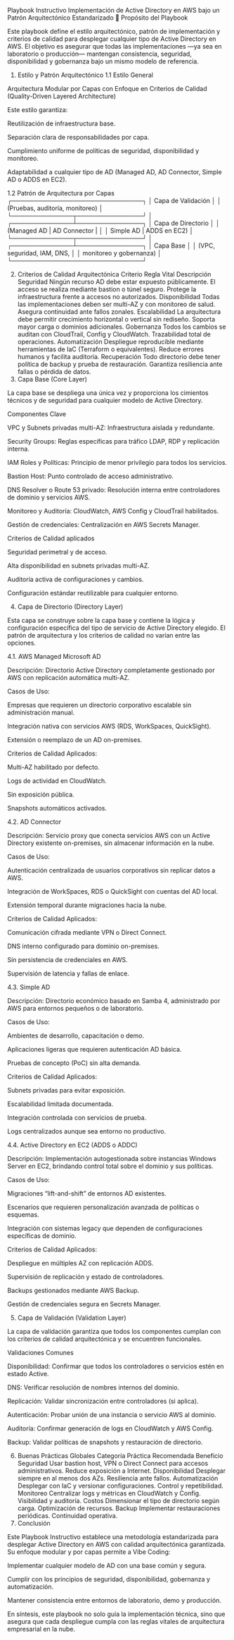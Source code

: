 Playbook Instructivo
Implementación de Active Directory en AWS bajo un Patrón Arquitectónico Estandarizado
🎯 Propósito del Playbook

Este playbook define el estilo arquitectónico, patrón de implementación y criterios de calidad para desplegar cualquier tipo de Active Directory en AWS.
El objetivo es asegurar que todas las implementaciones —ya sea en laboratorio o producción— mantengan consistencia, seguridad, disponibilidad y gobernanza bajo un mismo modelo de referencia.

1. Estilo y Patrón Arquitectónico
1.1 Estilo General

Arquitectura Modular por Capas con Enfoque en Criterios de Calidad (Quality-Driven Layered Architecture)

Este estilo garantiza:

Reutilización de infraestructura base.

Separación clara de responsabilidades por capa.

Cumplimiento uniforme de políticas de seguridad, disponibilidad y monitoreo.

Adaptabilidad a cualquier tipo de AD (Managed AD, AD Connector, Simple AD o ADDS en EC2).

1.2 Patrón de Arquitectura por Capas
               ┌──────────────────────────────┐
               │     Capa de Validación        │
               │ (Pruebas, auditoría, monitoreo) │
               └──────────────┬───────────────┘
                              │
               ┌──────────────┴───────────────┐
               │     Capa de Directorio        │
               │ (Managed AD | AD Connector |   │
               │  Simple AD | ADDS en EC2)      │
               └──────────────┬───────────────┘
                              │
               ┌──────────────┴───────────────┐
               │        Capa Base              │
               │ (VPC, seguridad, IAM, DNS,    │
               │  monitoreo y gobernanza)      │
               └──────────────────────────────┘

2. Criterios de Calidad Arquitectónica
Criterio	Regla Vital	Descripción
Seguridad	Ningún recurso AD debe estar expuesto públicamente. El acceso se realiza mediante bastion o túnel seguro.	Protege la infraestructura frente a accesos no autorizados.
Disponibilidad	Todas las implementaciones deben ser multi-AZ y con monitoreo de salud.	Asegura continuidad ante fallos zonales.
Escalabilidad	La arquitectura debe permitir crecimiento horizontal o vertical sin rediseño.	Soporta mayor carga o dominios adicionales.
Gobernanza	Todos los cambios se auditan con CloudTrail, Config y CloudWatch.	Trazabilidad total de operaciones.
Automatización	Despliegue reproducible mediante herramientas de IaC (Terraform o equivalentes).	Reduce errores humanos y facilita auditoría.
Recuperación	Todo directorio debe tener política de backup y prueba de restauración.	Garantiza resiliencia ante fallas o pérdida de datos.
3. Capa Base (Core Layer)

La capa base se despliega una única vez y proporciona los cimientos técnicos y de seguridad para cualquier modelo de Active Directory.

Componentes Clave

VPC y Subnets privadas multi-AZ: Infraestructura aislada y redundante.

Security Groups: Reglas específicas para tráfico LDAP, RDP y replicación interna.

IAM Roles y Políticas: Principio de menor privilegio para todos los servicios.

Bastion Host: Punto controlado de acceso administrativo.

DNS Resolver o Route 53 privado: Resolución interna entre controladores de dominio y servicios AWS.

Monitoreo y Auditoría: CloudWatch, AWS Config y CloudTrail habilitados.

Gestión de credenciales: Centralización en AWS Secrets Manager.

Criterios de Calidad aplicados

Seguridad perimetral y de acceso.

Alta disponibilidad en subnets privadas multi-AZ.

Auditoría activa de configuraciones y cambios.

Configuración estándar reutilizable para cualquier entorno.

4. Capa de Directorio (Directory Layer)

Esta capa se construye sobre la capa base y contiene la lógica y configuración específica del tipo de servicio de Active Directory elegido.
El patrón de arquitectura y los criterios de calidad no varían entre las opciones.

4.1. AWS Managed Microsoft AD

Descripción:
Directorio Active Directory completamente gestionado por AWS con replicación automática multi-AZ.

Casos de Uso:

Empresas que requieren un directorio corporativo escalable sin administración manual.

Integración nativa con servicios AWS (RDS, WorkSpaces, QuickSight).

Extensión o reemplazo de un AD on-premises.

Criterios de Calidad Aplicados:

Multi-AZ habilitado por defecto.

Logs de actividad en CloudWatch.

Sin exposición pública.

Snapshots automáticos activados.

4.2. AD Connector

Descripción:
Servicio proxy que conecta servicios AWS con un Active Directory existente on-premises, sin almacenar información en la nube.

Casos de Uso:

Autenticación centralizada de usuarios corporativos sin replicar datos a AWS.

Integración de WorkSpaces, RDS o QuickSight con cuentas del AD local.

Extensión temporal durante migraciones hacia la nube.

Criterios de Calidad Aplicados:

Comunicación cifrada mediante VPN o Direct Connect.

DNS interno configurado para dominio on-premises.

Sin persistencia de credenciales en AWS.

Supervisión de latencia y fallas de enlace.

4.3. Simple AD

Descripción:
Directorio económico basado en Samba 4, administrado por AWS para entornos pequeños o de laboratorio.

Casos de Uso:

Ambientes de desarrollo, capacitación o demo.

Aplicaciones ligeras que requieren autenticación AD básica.

Pruebas de concepto (PoC) sin alta demanda.

Criterios de Calidad Aplicados:

Subnets privadas para evitar exposición.

Escalabilidad limitada documentada.

Integración controlada con servicios de prueba.

Logs centralizados aunque sea entorno no productivo.

4.4. Active Directory en EC2 (ADDS o ADDC)

Descripción:
Implementación autogestionada sobre instancias Windows Server en EC2, brindando control total sobre el dominio y sus políticas.

Casos de Uso:

Migraciones “lift-and-shift” de entornos AD existentes.

Escenarios que requieren personalización avanzada de políticas o esquemas.

Integración con sistemas legacy que dependen de configuraciones específicas de dominio.

Criterios de Calidad Aplicados:

Despliegue en múltiples AZ con replicación ADDS.

Supervisión de replicación y estado de controladores.

Backups gestionados mediante AWS Backup.

Gestión de credenciales segura en Secrets Manager.

5. Capa de Validación (Validation Layer)

La capa de validación garantiza que todos los componentes cumplan con los criterios de calidad arquitectónica y se encuentren funcionales.

Validaciones Comunes

Disponibilidad: Confirmar que todos los controladores o servicios estén en estado Active.

DNS: Verificar resolución de nombres internos del dominio.

Replicación: Validar sincronización entre controladores (si aplica).

Autenticación: Probar unión de una instancia o servicio AWS al dominio.

Auditoría: Confirmar generación de logs en CloudWatch y AWS Config.

Backup: Validar políticas de snapshots y restauración de directorio.

6. Buenas Prácticas Globales
Categoría	Práctica Recomendada	Beneficio
Seguridad	Usar bastion host, VPN o Direct Connect para accesos administrativos.	Reduce exposición a Internet.
Disponibilidad	Desplegar siempre en al menos dos AZs.	Resiliencia ante fallos.
Automatización	Desplegar con IaC y versionar configuraciones.	Control y repetibilidad.
Monitoreo	Centralizar logs y métricas en CloudWatch y Config.	Visibilidad y auditoría.
Costos	Dimensionar el tipo de directorio según carga.	Optimización de recursos.
Backup	Implementar restauraciones periódicas.	Continuidad operativa.
7. Conclusión

Este Playbook Instructivo establece una metodología estandarizada para desplegar Active Directory en AWS con calidad arquitectónica garantizada.
Su enfoque modular y por capas permite a Vibe Coding:

Implementar cualquier modelo de AD con una base común y segura.

Cumplir con los principios de seguridad, disponibilidad, gobernanza y automatización.

Mantener consistencia entre entornos de laboratorio, demo y producción.

En síntesis, este playbook no solo guía la implementación técnica, sino que asegura que cada despliegue cumpla con las reglas vitales de arquitectura empresarial en la nube.